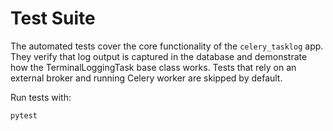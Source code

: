 # Test Suite

The automated tests cover the core functionality of the `celery_tasklog` app.
They verify that log output is captured in the database and demonstrate how the
TerminalLoggingTask base class works. Tests that rely on an external broker and
running Celery worker are skipped by default.

Run tests with:

```bash
pytest
```
